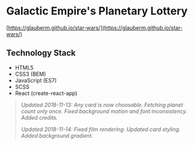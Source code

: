 # Galactic Empire's Planetary Lottery

[https://glauberm.github.io/star-wars/](https://glauberm.github.io/star-wars/)

## Technology Stack

- HTML5
- CSS3 (BEM)
- JavaScript (ES7)
- SCSS
- React (create-react-app)

> *Updated 2018-11-13: Any card is now choosable. Fetching planet count only once. Fixed background motion and font inconsistency. Added credits.*
>
> *Updated 2018-11-14: Fixed film rendering. Updated card styling. Added background gradient.*
